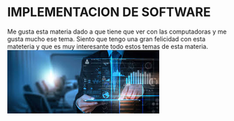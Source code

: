 # IMPLEMENTACION DE SOFTWARE
Me gusta esta materia dado a que tiene que ver con las computadoras y me gusta mucho ese tema.
Siento que tengo una gran felicidad con esta mateteria y que es muy interesante todo estos temas de esta materia.
![image alt](https://github.com/ericksh2208/ImpSofSisln/blob/82c2b7a2335f5f6664a10e2cb7c53b555e669ca4/images.jpg)
